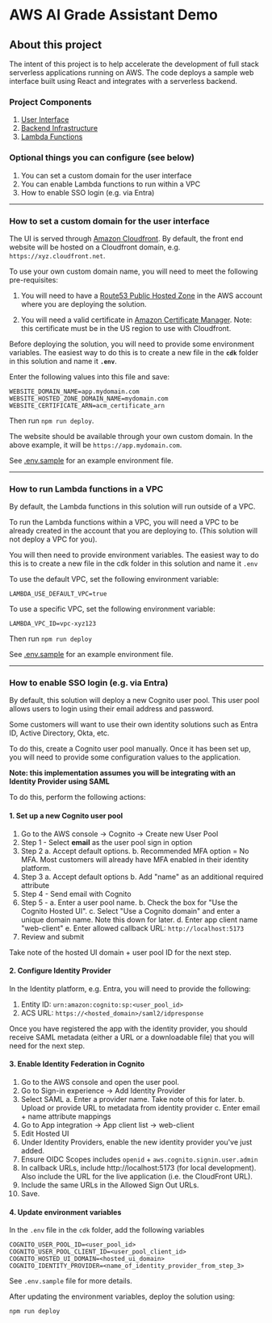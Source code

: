 # AWS AI Grade Assistant Demo

## About this project

The intent of this project is to help accelerate the development of full stack serverless applications running on AWS. The code deploys a sample web interface built using React and integrates with a serverless backend.

### Project Components

1. [User Interface](../ui)
2. [Backend Infrastructure](../cdk)
3. [Lambda Functions](../lambda)

### Optional things you can configure (see below)
1. You can set a custom domain for the user interface
2. You can enable Lambda functions to run within a VPC
3. How to enable SSO login (e.g. via Entra)

---

### How to set a custom domain for the user interface

The UI is served through [Amazon Cloudfront](https://aws.amazon.com/cloudfront/). By default, the front end website will be hosted on a Cloudfront domain, e.g. ```https://xyz.cloudfront.net```.

To use your own custom domain name, you will need to meet the following pre-requisites:

1. You will need to have a [Route53 Public Hosted Zone](https://docs.aws.amazon.com/Route53/latest/DeveloperGuide/AboutHZWorkingWith.html) in the AWS account where you are deploying the solution.

2. You will need a valid certificate in [Amazon Certificate Manager](https://aws.amazon.com/certificate-manager/). Note: this certificate must be in the US region to use with Cloudfront.

Before deploying the solution, you will need to provide some environment variables. The easiest way to do this is to create a new file in the **```cdk```** folder in this solution and name it **```.env```**.

Enter the following values into this file and save:

```
WEBSITE_DOMAIN_NAME=app.mydomain.com
WEBSITE_HOSTED_ZONE_DOMAIN_NAME=mydomain.com
WEBSITE_CERTIFICATE_ARN=acm_certificate_arn
```

Then run ```npm run deploy```.

The website should be available through your own custom domain. In the above example, it will be ```https://app.mydomain.com```.

See [.env.sample](.env.sample) for an example environment file.

---

### How to run Lambda functions in a VPC

By default, the Lambda functions in this solution will run outside of a VPC.

To run the Lambda functions within a VPC, you will need a VPC to be already created in the account that you are deploying to. (This solution will not deploy a VPC for you).

You will then need to provide environment variables. The easiest way to do this is to create a new file in the cdk folder in this solution and name it ```.env```

To use the default VPC, set the following environment variable:

```
LAMBDA_USE_DEFAULT_VPC=true
```

To use a specific VPC, set the following environment variable:

```
LAMBDA_VPC_ID=vpc-xyz123
```

Then run ```npm run deploy```

See [.env.sample](.env.sample) for an example environment file.

---

### How to enable SSO login (e.g. via Entra)

By default, this solution will deploy a new Cognito user pool. This user pool allows users to login using their email address and password.

Some customers will want to use their own identity solutions such as Entra ID, Active Directory, Okta, etc.

To do this, create a Cognito user pool manually. Once it has been set up, you will need to provide some configuration values to the application.

**Note: this implementation assumes you will be integrating with an Identity Provider using SAML**

To do this, perform the following actions:

#### 1. Set up a new Cognito user pool

1. Go to the AWS console -> Cognito -> Create new User Pool
2. Step 1 - Select **email** as the user pool sign in option
3. Step 2
    a. Accept default options.
    b. Recommended MFA option = No MFA. Most customers will already have MFA enabled in their identity platform.
4. Step 3
    a. Accept default options
    b. Add "name" as an additional required attribute
5. Step 4 - Send email with Cognito
6. Step 5 - 
    a. Enter a user pool name.
    b. Check the box for "Use the Cognito Hosted UI".
    c. Select "Use a Cognito domain" and enter a unique domain name. Note this down for later.
    d. Enter app client name "web-client"
    e. Enter allowed callback URL: ```http://localhost:5173```
7. Review and submit

Take note of the hosted UI domain + user pool ID for the next step.

#### 2. Configure Identity Provider

In the Identity platform, e.g. Entra, you will need to provide the following:

1. Entity ID: ```urn:amazon:cognito:sp:<user_pool_id>```
2. ACS URL: ```https://<hosted_domain>/saml2/idpresponse```

Once you have registered the app with the identity provider, you should receive SAML metadata (either a URL or a downloadable file) that you will need for the next step.

#### 3. Enable Identity Federation in Cognito

1. Go to the AWS console and open the user pool.
2. Go to Sign-in experience -> Add Identity Provider
3. Select SAML
    a. Enter a provider name. Take note of this for later.
    b. Upload or provide URL to metadata from identity provider
    c. Enter email + name attribute mappings
4. Go to App integration -> App client list -> web-client
5. Edit Hosted UI
6. Under Identity Providers, enable the new identity provider you've just added.
7. Ensure OIDC Scopes includes ```openid``` + ```aws.cognito.signin.user.admin```
8. In callback URLs, include http://localhost:5173 (for local development). Also include the URL for the live application (i.e. the CloudFront URL).
9. Include the same URLs in the Allowed Sign Out URLs.
10. Save.


#### 4. Update environment variables

In the ```.env``` file in the ```cdk``` folder, add the following variables

```
COGNITO_USER_POOL_ID=<user_pool_id>
COGNITO_USER_POOL_CLIENT_ID=<user_pool_client_id>
COGNITO_HOSTED_UI_DOMAIN=<hosted_ui_domain>
COGNITO_IDENTITY_PROVIDER=<name_of_identity_provider_from_step_3>
```

See ```.env.sample``` file for more details.

After updating the environment variables, deploy the solution using:

```
npm run deploy
```
